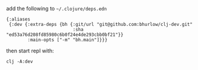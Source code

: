 

add the following to `~/.clojure/deps.edn`

```edn
{:aliases
 {:dev {:extra-deps {bh {:git/url "git@github.com:bhurlow/clj-dev.git"
                         :sha "ed53a76d208fd85980c6b0f24e4de293cbb0bf21"}}
        :main-opts ["-m" "bh.main"]}}}
```

then start repl with:

```shell
clj -A:dev
```
